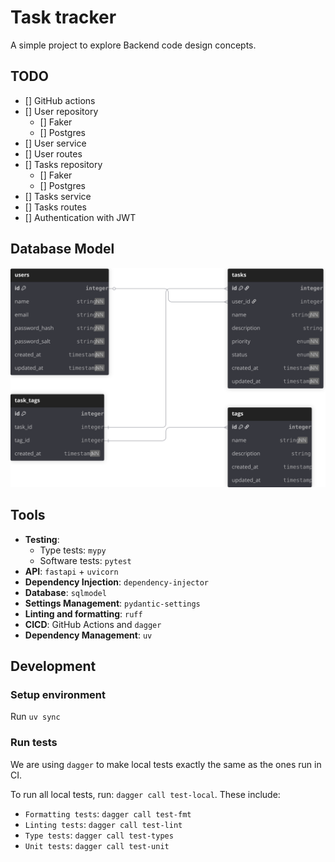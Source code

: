 # Task tracker

A simple project to explore Backend code design concepts.


## TODO

- [] GitHub actions
- [] User repository
  - [] Faker
  - [] Postgres
- [] User service
- [] User routes
- [] Tasks repository
  - [] Faker
  - [] Postgres
- [] Tasks service
- [] Tasks routes
- [] Authentication with JWT


## Database Model

![](./assets/db-model.svg)


## Tools

- **Testing**:
  - Type tests: `mypy`
  - Software tests: `pytest`
- **API**: `fastapi` + `uvicorn`
- **Dependency Injection**: `dependency-injector`
- **Database**: `sqlmodel`
- **Settings Management**: `pydantic-settings`
- **Linting and formatting**: `ruff`
- **CICD**: GitHub Actions and `dagger`
- **Dependency Management**: `uv`

## Development

### Setup environment

Run `uv sync`

### Run tests

We are using `dagger` to make local tests exactly the same as the ones run in CI.

To run all local tests, run: `dagger call test-local`. These include:

- `Formatting tests`: `dagger call test-fmt`
- `Linting tests`: `dagger call test-lint`
- `Type tests`: `dagger call test-types`
- `Unit tests`: `dagger call test-unit`
